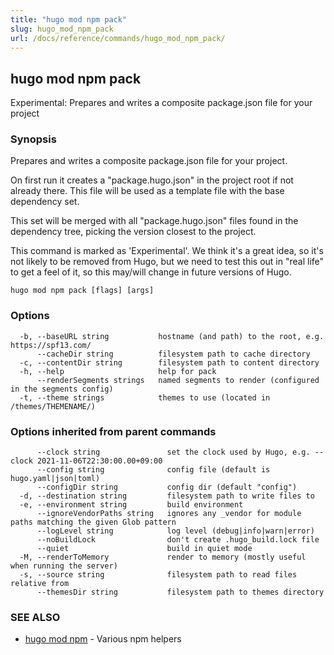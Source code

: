 ```yaml
---
title: "hugo mod npm pack"
slug: hugo_mod_npm_pack
url: /docs/reference/commands/hugo_mod_npm_pack/
---
```

## hugo mod npm pack

Experimental: Prepares and writes a composite package.json file for your project

### Synopsis

Prepares and writes a composite package.json file for your project.

On first run it creates a "package.hugo.json" in the project root if not already there. This file will be used as a template file
with the base dependency set.

This set will be merged with all "package.hugo.json" files found in the dependency tree, picking the version closest to the project.

This command is marked as 'Experimental'. We think it's a great idea, so it's not likely to be
removed from Hugo, but we need to test this out in "real life" to get a feel of it,
so this may/will change in future versions of Hugo.


```
hugo mod npm pack [flags] [args]
```

### Options

```
  -b, --baseURL string           hostname (and path) to the root, e.g. https://spf13.com/
      --cacheDir string          filesystem path to cache directory
  -c, --contentDir string        filesystem path to content directory
  -h, --help                     help for pack
      --renderSegments strings   named segments to render (configured in the segments config)
  -t, --theme strings            themes to use (located in /themes/THEMENAME/)
```

### Options inherited from parent commands

```
      --clock string               set the clock used by Hugo, e.g. --clock 2021-11-06T22:30:00.00+09:00
      --config string              config file (default is hugo.yaml|json|toml)
      --configDir string           config dir (default "config")
  -d, --destination string         filesystem path to write files to
  -e, --environment string         build environment
      --ignoreVendorPaths string   ignores any _vendor for module paths matching the given Glob pattern
      --logLevel string            log level (debug|info|warn|error)
      --noBuildLock                don't create .hugo_build.lock file
      --quiet                      build in quiet mode
  -M, --renderToMemory             render to memory (mostly useful when running the server)
  -s, --source string              filesystem path to read files relative from
      --themesDir string           filesystem path to themes directory
```

### SEE ALSO

* [hugo mod npm](/docs/reference/commands/hugo_mod_npm/)	 - Various npm helpers

